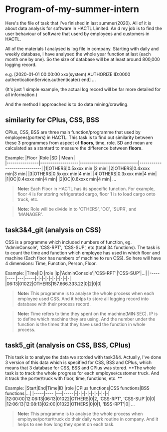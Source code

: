 # Program-of-my-summer-intern

Here's the file of task that I've finished in last summer(2020). All of it is about data analysis for software in HACTL Limited. An d my job is to find the user behaviour of software that userd by employees and customers in HACTL.

All of the materials I analysed is log file in company. Starting with daily and weekly database, I have analysed the whole year function at last (each month one by one). So the size of database will be at least around 800,000 logging record.

e.g. 
	[2020-01-01 00:00:00 xxx(system) AUTHORIZE ID:0000 authenticationService.authenticate() end]
...

(It's just 1 simple example, the actual log record will be far more detailed for all information.)

And the method I approached is to do data mining/crawling.

## similarity for CPlus, CSS, BSS

CPlus, CSS, BSS are three main function/programme that used by employees(porters) in HACTL. This task is to find out similarity between these 3 programmes from aspect of **floors**, time, role. SD and mean are calculated as a stantard to measure the difference between **floors**. 

Example:
|Floor           |Role              |SD                           | Mean    |     
|----------------|-------------------|-----------------------------|-----------------------------|
|1|OTHERS|0.5xxxx min |2 min|
|2|OTHERS|0.4xxxx min|3 min|
|3|OTHERS|0.5xxxx min|4 min|
|4|OTHERS|0.3xxxx min|4 min|
|1|OC|0.4xxxx min|4 min|
|2|OC|0.6xxxx min|4 min|
...
> **Note:** Each Floor in HACTL has its speceific function. For example, floor 4 is for storing refrigerated cargo, floor 1 is to load cargo onto truck, etc. 

> **Note:** Role will be divide in to 'OTHERS', 'OC', 'SUPR', and 'MANAGER'.


## task3&4_git (analysis on CSS)

CSS is a programme which included numbers of function, eg. 'AdminConsole', 'CSS-RPT', 'CSS-SUP', etc (total 34 functions). The task is to count the time and function which employee has used in which floor and machine (Each floor has numbers of machine to run CSS). So here will have 4 dimensions: Time, Function, Person, Floor.

Example:
|Time|ID |role |ip|'AdminConsole'|'CSS-RPT'|'CSS-SUP'|...|
|-----|---- |---|-----|-|-|-|-|-|-|-|-|-|-|
|06:13|01022|OTHERS|157.666.333.22|0|2|0|0|

> **Note:** This programme is to analyse the whole process when each employee used CSS. And it helps to store all logging record into database with their process record.

> **Note:** Time refers to time they spent on the machine(MIN:SEC). IP is to define which machine they are using. And the number under the function is the times that they have used the function in whole process.


## task5_git (analysis on CSS, BSS, CPlus)

This task is to analyse the data we storded with task3&4. Actually, I've done 3 version of this data which is specified for CSS, BSS and CPlus, which means that 3 database for CSS, BSS and CPlus was stored. **The whole task is to track the whole progress for each employee/customer truck. And it track the porter/truck with floor, time, functions, etc. **


Example:
|Start|End|Time|ID |role |CPlus functions|CSS functions|BSS functions|...|
|-----|---- |---|-----|-|-|-|-|-|-|-|-|-|-|
|12:00:00|12:06:13|06:13|01022|OTHERS|0|2, 'CSS-RPT', 'CSS-SUP'|0|0|
|12:06:13|12:08:13|02:00|01022|OTHERS|0|0|1, 'BSS-RPT'|0|
...
> **Note:** This programme is to analyse the whole process when employee/porter/truck do their daily work routine in company. And it helps to see how long they spent on each task.

